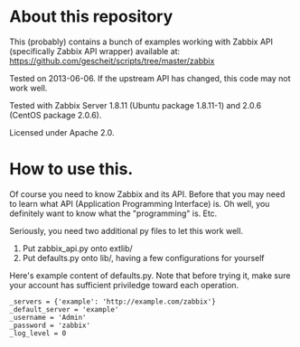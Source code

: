 # About this repository

This (probably) contains a bunch of examples working with Zabbix API
(specifically Zabbix API wrapper) available at:
https://github.com/gescheit/scripts/tree/master/zabbix

Tested on 2013-06-06. If the upstream API has changed, this code
may not work well.

Tested with Zabbix Server 1.8.11 (Ubuntu package 1.8.11-1) and 
2.0.6 (CentOS package 2.0.6).

Licensed under Apache 2.0.

# How to use this.

Of course you need to know Zabbix and its API. Before that you may
need to learn what API (Application Programming Interface) is.
Oh well, you definitely want to know what the "programming" is. Etc. 

Seriously, you need two additional py files to let this work well.

1. Put zabbix_api.py onto extlib/
2. Put defaults.py onto lib/, having a few configurations for yourself

Here's example content of defaults.py. Note that before trying it,
make sure your account has sufficient priviledge toward each operation.

    _servers = {'example': 'http://example.com/zabbix'}
    _default_server = 'example'
    _username = 'Admin'
    _password = 'zabbix'
    _log_level = 0

